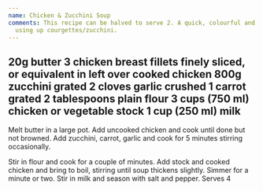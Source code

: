 ```yaml
---
name: Chicken & Zucchini Soup
comments: This recipe can be halved to serve 2. A quick, colourful and tasty way of
  using up courgettes/zucchini.
---
```

20g butter
3 chicken breast fillets finely sliced, or equivalent in left over cooked chicken 
800g zucchini grated
2 cloves garlic crushed
1 carrot grated
2 tablespoons plain flour
3 cups (750 ml) chicken or vegetable stock
1 cup (250 ml) milk
---
Melt butter in a large pot.  Add uncooked chicken and cook until done but not browned. Add zucchini, carrot, garlic and cook for 5 minutes stirring occasionally.

Stir in flour and cook for a couple of  minutes.  Add stock and cooked chicken and bring to boil, stirring until soup thickens slightly. Simmer for a minute or two.  Stir in milk and season with salt and pepper.  Serves 4

